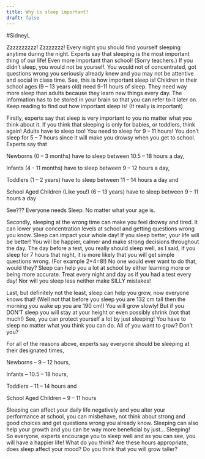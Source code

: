 ```yaml
---
title: Why is sleep important?
draft: false
---
```

#SidneyL 

Zzzzzzzzzz! Zzzzzzzz! Every night you should find yourself sleeping anytime during the night. Experts say that sleeping is the most important thing of our life! Even more important than school! (Sorry teachers.) If you didn’t sleep, you would not be yourself. You would not of concentrated, got questions wrong you seriously already knew and you may not be attentive and social in class time. See, this is how important sleep is! Children in their school ages (9 – 13 years old) need 9-11 hours of sleep. They need way more sleep than adults because they learn new things every day. The information has to be stored in your brain so that you can refer to it later on. Keep reading to find out how important sleep is! (It really is important)   


 
Firstly, experts say that sleep is very important to you no matter what you think about it. If you think that sleeping is only for babies, or toddlers, think again! Adults have to sleep too! You need to sleep for 9 – 11 hours! You don’t sleep for 5 – 7 hours since it will make you drowsy when you get to school.    
Experts say that                  


Newborns (0 – 3 months) have to sleep between 10.5 – 18 hours a day, 

Infants (4 - 11 months) have to sleep between 9 – 12 hours a day, 

Toddlers (1 – 2 years) have to sleep between 11 – 14 hours a day and  

School Aged Children (Like you!) (6 – 13 years) have to sleep between 9 – 11 hours a day 

See??? Everyone needs Sleep. No matter what your age is. 
 

 
Secondly, sleeping at the wrong time can make you feel drowsy and tired. It can lower your concentration levels at school and getting questions wrong you know. Sleep can impact your whole day! If you sleep better, your life will be better! You will be happier, calmer and make strong decisions throughout the day. 
The day before a test, you really should sleep well, as I said, if you sleep for 7 hours that night, it is more likely that you will get simple questions wrong. (For example 2+4=8!) No one would ever want to do that, would they? Sleep can help you a lot at school by either learning more or being more accurate. Treat every night and day as if you had a test every day! Nor will you sleep less neither make SILLY mistakes!  


 
Last, but definitely not the least, sleep can help you grow, now everyone knows that! (Well not that before you sleep you are 132 cm tall then the morning you wake up you are 190 cm!) You will grow slowly! But if you DON’T sleep you will stay at your height or even possibly shrink (not that much!) See, you can protect yourself a lot by just sleeping! You have to sleep no matter what you think you can do. All of you want to grow? Don’t you? 

 
For all of the reasons above, experts say everyone should be sleeping at their designated times,  

Newborns – 9 – 12 hours, 

Infants – 10.5 – 18 hours, 

Toddlers – 11 – 14 hours and  

School Aged Children – 9 – 11 hours  

Sleeping can affect your daily life negatively and you alter your performance at school, you can misbehave, not think about strong and good choices and get questions wrong you already know. 
Sleeping can also help your growth and you can be way more beneficial by just… Sleeping!  
So everyone, experts encourage you to sleep well and as you can see, you will have a happier life! 
What do you think? Are these hours appropriate, does sleep affect your mood? Do you think that you will grow taller? 
